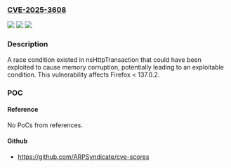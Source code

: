 ### [CVE-2025-3608](https://cve.mitre.org/cgi-bin/cvename.cgi?name=CVE-2025-3608)
![](https://img.shields.io/static/v1?label=Product&message=Firefox&color=blue)
![](https://img.shields.io/static/v1?label=Version&message=unspecified%3C%20137.0.2%20&color=brighgreen)
![](https://img.shields.io/static/v1?label=Vulnerability&message=Race%20condition%20in%20nsHttpTransaction%20could%20lead%20to%20memory%20corruption&color=brighgreen)

### Description

A race condition existed in nsHttpTransaction that could have been exploited to cause memory corruption, potentially leading to an exploitable condition. This vulnerability affects Firefox < 137.0.2.

### POC

#### Reference
No PoCs from references.

#### Github
- https://github.com/ARPSyndicate/cve-scores

